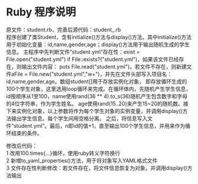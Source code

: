 # Ruby 程序说明
原文件：student.rb，完善后源代码：student_.rb<br>
程序创建了类Student，含有initialize()方法与display()方法。其中initialize()方法用于初始化变量：id,name,gender,age；display()方法用于输出随机生成的学生信息。
主程序中先判断文件“student.yml”存在性：exist = File.open("student.yml") if File::exists?("student.yml")，如果该文件已经存在，则输出文件内容： puts File.read("student.yml")。若文件不存在，则新建文件aFile = File.new("student.yml","w+")，并先在文件头部写入项目名：id,name,gender,age。数组student[]用于存放实例化对象， 即存放循环生成的100个学生对象，这里选用loop循环来完成。在循环体内，先随机产生学生信息，id按顺序从1至100，name使用rand(36 ** 4).to_s(36)随机产生包含数字和字母的4位字符串，作为学生姓名。 age使用rand(15..20)来产生15~20的随机数。接下来实例化对象，以上参数将作为每个学生对象的实例变量，并调用display()方法输出学生信息。每个学生间用空格分离。 之后，将信息写入文件“student.yml”。最后，n即id的值+1，直至输出100个学生信息，并用来作为循环结束的条件。<br>

修改后代码：<br>1 改用100.times{...}循环，使用ruby转义字符换行<br>
2 新增to_yaml_properties()方法，用于将对象写入YAML格式文件<br>
3 文件存在性判断修改：若文件存在，将文件信息恢复为对象，并调用display()方法输出
